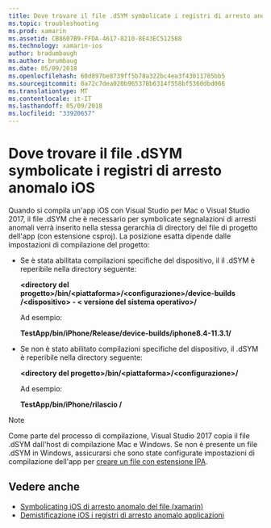 ```yaml
---
title: Dove trovare il file .dSYM symbolicate i registri di arresto anomalo iOS
ms.topic: troubleshooting
ms.prod: xamarin
ms.assetid: CB8607B9-FFDA-4617-8210-8E43EC512588
ms.technology: xamarin-ios
author: bradumbaugh
ms.author: brumbaug
ms.date: 05/09/2018
ms.openlocfilehash: 60d897be8739ff5b78a322bc4ea3f43011785bb5
ms.sourcegitcommit: 0a72c7dea020b965378b6314f558bf5360dbd066
ms.translationtype: MT
ms.contentlocale: it-IT
ms.lasthandoff: 05/09/2018
ms.locfileid: "33920657"
---
```

# <a name="where-can-i-find-the-dsym-file-to-symbolicate-ios-crash-logs"></a>Dove trovare il file .dSYM symbolicate i registri di arresto anomalo iOS

Quando si compila un'app iOS con Visual Studio per Mac o Visual Studio 2017, il file .dSYM che è necessario per symbolicate segnalazioni di arresti anomali verrà inserito nella stessa gerarchia di directory del file di progetto dell'app (con estensione csproj). La posizione esatta dipende dalle impostazioni di compilazione del progetto:

- Se è stata abilitata compilazioni specifiche del dispositivo, il il .dSYM è reperibile nella directory seguente:

    **&lt;directory del progetto&gt;/bin/&lt;piattaforma&gt;/&lt;configurazione&gt;/device-builds /&lt;dispositivo&gt; - &lt; versione del sistema operativo&gt;/**

    Ad esempio:
  
    **TestApp/bin/iPhone/Release/device-builds/iphone8.4-11.3.1/**

- Se non è stato abilitato compilazioni specifiche del dispositivo, il .dSYM è reperibile nella directory seguente:

    **&lt;directory del progetto&gt;/bin/&lt;piattaforma&gt;/&lt;configurazione&gt;/**

    Ad esempio:

    **TestApp/bin/iPhone/rilascio /**

> [!NOTE]
> Come parte del processo di compilazione, Visual Studio 2017 copia il file .dSYM dall'host di compilazione Mac e Windows. Se non è presente un file .dSYM in Windows, assicurarsi che sono state configurate impostazioni di compilazione dell'app per [creare un file con estensione IPA](~/ios/deploy-test/app-distribution/ipa-support.md).

## <a name="see-also"></a>Vedere anche

- [Symbolicating iOS di arresto anomalo del file (xamarin)](http://jmillerdev.net/symbolicating-ios-crash-files-xamarin-ios/)
- [Demistificazione iOS i registri di arresto anomalo applicazioni](https://www.raywenderlich.com/23704/demystifying-ios-application-crash-logs)

